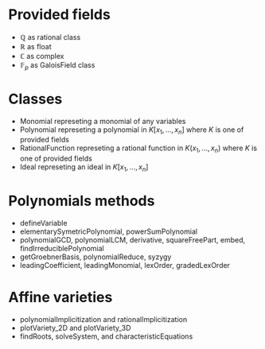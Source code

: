 # Provided fields
- $\mathbb{Q}$ as rational class
- $\mathbb{R}$ as float
- $\mathbb{C}$ as complex
- $\mathbb{F}_p$ as GaloisField class

# Classes
- Monomial represeting a monomial of any variables
- Polynomial represeting a polynomial in $K[x_1, ... , x_n]$ where $K$ is one of provided fields
- RationalFunction represeting a rational function in $K(x_1, ... , x_n)$ where $K$ is one of provided fields
- Ideal represeting an ideal in $K[x_1, ... , x_n]$

# Polynomials methods
- defineVariable
- elementarySymetricPolynomial, powerSumPolynomial
- polynomialGCD, polynomialLCM, derivative, squareFreePart, embed, findIrreduciblePolynomial
- getGroebnerBasis, polynomialReduce, syzygy
- leadingCoefficient, leadingMonomial, lexOrder, gradedLexOrder
  
# Affine varieties
- polynomialImplicitization and rationalImplicitization
- plotVariety_2D and plotVariety_3D
- findRoots, solveSystem, and characteristicEquations


